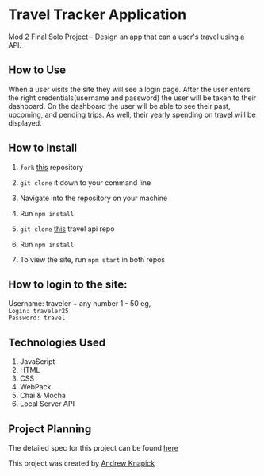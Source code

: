 # Travel Tracker Application

Mod 2 Final Solo Project - Design an app that can a user's travel using a API.

## How to Use
When a user visits the site they will see a login page. After the user enters the right credentials(username and password) the user will be taken to their dashboard. On the dashboard the user will be able to see their past, upcoming, and pending trips. As well, their yearly spending on travel will be displayed.

## How to Install
1. `fork` [this](https://github.com/Jerry-Vrrr/travel-tracker) repository
2. `git clone` it down to your command line
3. Navigate into the repository on your machine
4. Run `npm install`

5. `git clone` [this](https://github.com/turingschool-examples/webpack-starter-kit) travel api repo
6. Run `npm install`

7. To view the site, run `npm start` in both repos

## How to login to the site:
Username: traveler + any number 1 - 50 eg, <br> `Login: traveler25` <br>
`Password: travel`

## Technologies Used
1. JavaScript
2. HTML
3. CSS
3. WebPack
4. Chai & Mocha
5. Local Server API

## Project Planning
The detailed spec for this project can be found [here](https://github.com/users/Universal-Patois/projects/5/views/1) <br>


This project was created by [Andrew Knapick](https://github.com/Universal-Patois/TravelTracker)


